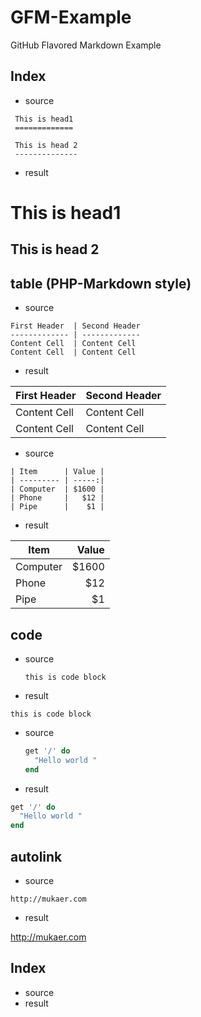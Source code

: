 GFM-Example
===========

GitHub Flavored Markdown Example


Index
---
* source

~~~
 This is head1
 =============

 This is head 2
 --------------
~~~

* result

This is head1
=============

This is head 2
--------------

table (PHP-Markdown style)
---

* source

~~~
First Header  | Second Header
------------- | -------------
Content Cell  | Content Cell
Content Cell  | Content Cell
~~~

* result

First Header  | Second Header
------------- | -------------
Content Cell  | Content Cell
Content Cell  | Content Cell


* source

~~~
| Item      | Value |
| --------- | -----:|
| Computer  | $1600 |
| Phone     |   $12 |
| Pipe      |    $1 |
~~~

* result

| Item      | Value |
| --------- | -----:|
| Computer  | $1600 |
| Phone     |   $12 |
| Pipe      |    $1 |


code
---

* source

    ```
    this is code block
    ```

* result

```
this is code block
```


* source

    ```ruby
    get '/' do
      "Hello world "
    end
    ```

* result

```ruby
get '/' do
  "Hello world "
end
```


autolink
---

* source

~~~
http://mukaer.com
~~~

* result 

http://mukaer.com






Index
---
* source
* result
